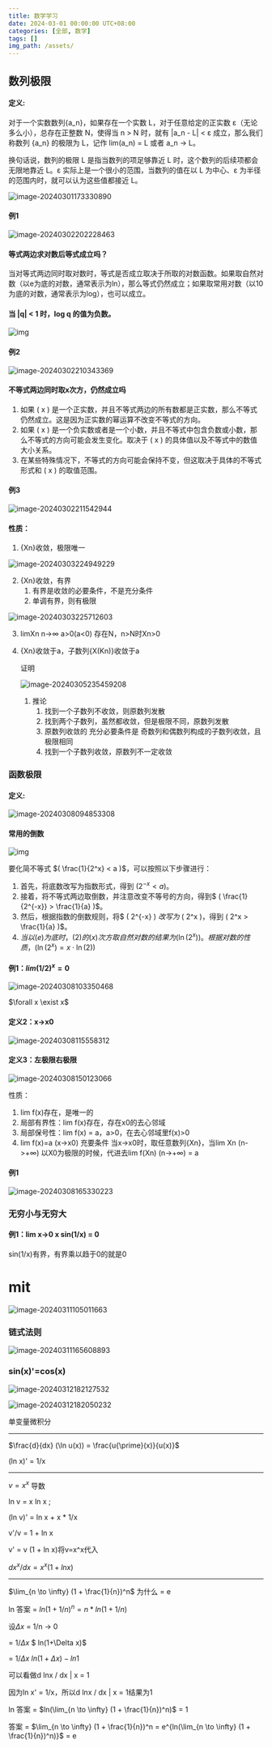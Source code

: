 ```yaml
---
title: 数学学习
date: 2024-03-01 00:00:00 UTC+08:00
categories: [全部, 数学]
tags: []
img_path: /assets/
---
```


## 数列极限
#### 定义:

对于一个实数数列{a_n}，如果存在一个实数 L，对于任意给定的正实数 ε（无论多么小），总存在正整数 N，使得当 n > N 时，就有 |a_n - L| < ε 成立，那么我们称数列 {a_n} 的极限为 L，记作 lim(a_n) = L 或者 a_n → L。

换句话说，数列的极限 L 是指当数列的项足够靠近 L 时，这个数列的后续项都会无限地靠近 L。ε 实际上是一个很小的范围，当数列的值在以 L 为中心、ε 为半径的范围内时，就可以认为这些值都接近 L。

![image-20240301173330890](img/2024-03-01-%E6%95%B0%E5%AD%A6%E5%AD%A6%E4%B9%A0/image-20240301173330890.png)

#### 例1

![image-20240302202228463](img/2024-03-01-数学学习/image-20240302202228463.png)

#### 等式两边求对数后等式成立吗？

当对等式两边同时取对数时，等式是否成立取决于所取的对数函数。如果取自然对数（以e为底的对数，通常表示为ln），那么等式仍然成立；如果取常用对数（以10为底的对数，通常表示为log），也可以成立。

#### 当 |q| < 1 时，log q 的值为负数。

![img](img/2024-03-01-数学学习/300px-Logarithm.svg-17093838051834.png)

#### 例2

![image-20240302210343369](img/2024-03-01-数学学习/image-20240302210343369.png)

#### 不等式两边同时取x次方，仍然成立吗

1. 如果 ( x ) 是一个正实数，并且不等式两边的所有数都是正实数，那么不等式仍然成立。这是因为正实数的幂运算不改变不等式的方向。
2. 如果 ( x ) 是一个负实数或者是一个小数，并且不等式中包含负数或小数，那么不等式的方向可能会发生变化。取决于 ( x ) 的具体值以及不等式中的数值大小关系。
3. 在某些特殊情况下，不等式的方向可能会保持不变，但这取决于具体的不等式形式和 ( x ) 的取值范围。

#### 例3

![image-20240302211542944](img/2024-03-01-数学学习/image-20240302211542944.png)

#### 性质：

1. {Xn}收敛，极限唯一

![image-20240303224949229](img/2024-03-01-数学学习/image-20240303224949229.png)

2. {Xn}收敛，有界
   1. 有界是收敛的必要条件，不是充分条件
   2. 单调有界，则有极限


![image-20240303225712603](img/2024-03-01-数学学习/image-20240303225712603.png)

3. limXn n->∞ a>0(a<0) 存在N，n>N时Xn>0

4. {Xn}收敛于a，子数列{X(Kn)}收敛于a

   证明

   ![image-20240305235459208](img/2024-03-01-数学学习/image-20240305235459208.png)

   1. 推论
      1. 找到一个子数列不收敛，则原数列发散
      2. 找到两个子数列，虽然都收敛，但是极限不同，原数列发散
      3. 原数列收敛的 充分必要条件是 奇数列和偶数列构成的子数列收敛，且极限相同
      4. 找到一个子数列收敛，原数列不一定收敛

### 函数极限

#### 定义:

![image-20240308094853308](img/2024-03-01-%E6%95%B0%E5%AD%A6%E5%AD%A6%E4%B9%A0/image-20240308094853308.png)

#### 常用的倒数

![img](img/2024-03-01-%E6%95%B0%E5%AD%A6%E5%AD%A6%E4%B9%A0/v2-fe14f3c0ea2f06b5e074d8a9dcff9b4c_r.jpg)

要化简不等式 $( \frac{1}{2^x} < a )$，可以按照以下步骤进行：

1. 首先，将底数改写为指数形式，得到 $( 2^{-x} < a )$。
2. 接着，将不等式两边取倒数，并注意改变不等号的方向，得到$ ( \frac{1}{2^{-x}} > \frac{1}{a} )$。
3. 然后，根据指数的倒数规则，将$ ( 2^{-x} ) $改写为$ ( 2^x )，得到 ( 2^x > \frac{1}{a} )$。
4. $当以 (e) 为底时，(2) 的 (x) 次方取自然对数的结果为 (\ln(2^x))。根据对数的性质，(\ln(2^x) = x \cdot \ln(2))$

#### 例1：$lim(1/2){^x}=0$

![image-20240308103350468](img/2024-03-01-%E6%95%B0%E5%AD%A6%E5%AD%A6%E4%B9%A0/image-20240308103350468.png)

$\forall x \exist x$ 

#### 定义2：x->x0

![image-20240308115558312](img/2024-03-01-%E6%95%B0%E5%AD%A6%E5%AD%A6%E4%B9%A0/image-20240308115558312.png)

#### 定义3：左极限右极限

![image-20240308150123066](img/2024-03-01-%E6%95%B0%E5%AD%A6%E5%AD%A6%E4%B9%A0/image-20240308150123066.png)

性质：

1. lim f(x)存在，是唯一的
2. 局部有界性：lim f(x)存在，存在x0的去心邻域
3. 局部保号性：lim f(x) = a，a>0，在去心邻域里f(x)>0
4. lim f(x)=a (x->x0) 充要条件 当x->x0时，取任意数列{Xn}，当lim Xn (n->+∞) 以X0为极限的时候，代进去lim f(Xn) (n->+∞) = a

#### 例1

![image-20240308165330223](img/2024-03-01-%E6%95%B0%E5%AD%A6%E5%AD%A6%E4%B9%A0/image-20240308165330223.png)

### 无穷小与无穷大

#### 例1：lim x->0 x sin(1/x) = 0

 sin(1/x)有界，有界乘以趋于0的就是0

# mit

![image-20240311105011663](img/2024-03-01-%E6%95%B0%E5%AD%A6%E5%AD%A6%E4%B9%A0/image-20240311105011663.png)

### 链式法则

![image-20240311165608893](img/2024-03-01-%E6%95%B0%E5%AD%A6%E5%AD%A6%E4%B9%A0/image-20240311165608893.png)

### sin(x)'=cos(x)

![image-20240312182127532](img/2024-03-01-%E6%95%B0%E5%AD%A6%E5%AD%A6%E4%B9%A0/image-20240312182127532.png)

![image-20240312182050232](img/2024-03-01-%E6%95%B0%E5%AD%A6%E5%AD%A6%E4%B9%A0/image-20240312182050232.png)























单变量微积分

---

$\frac{d}{dx} (\ln u(x)) = \frac{u{\prime}(x)}{u(x)}$

(ln x)' = 1/x

---

$v = x^x$ 导数

ln v = x ln x ; 

(ln v)' = ln x + x * 1/x

v'/v = 1 + ln x

v' = v (1 + ln x)将v=x^x代入

$dx^x/dx = x^x (1 + ln x)$

---

$\lim_{n \to \infty} (1 + \frac{1}{n})^n$ 为什么 = e

ln 答案 = $ln(1 + 1/n)^n = n*ln(1+1/n)$

设$\Delta x$ = 1/n -> 0

= $1/\Delta x$ $ ln(1+\Delta x)$

= $1/\Delta x$ $ln(1+\Delta x) - ln 1$

可以看做d lnx / dx | x = 1

因为ln x' = 1/x，所以d lnx / dx | x = 1结果为1

ln 答案 = $ln(\lim_{n \to \infty} (1 + \frac{1}{n})^n)$ = 1

答案 = $\lim_{n \to \infty} (1 + \frac{1}{n})^n = e^{ln(\lim_{n \to \infty} (1 + \frac{1}{n})^n)}$ = e



